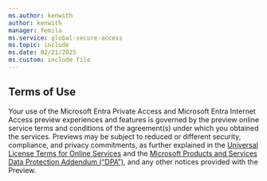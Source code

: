 ```yaml
---
ms.author: kenwith
author: kenwith
manager: femila
ms.service: global-secure-access
ms.topic: include
ms.date: 02/21/2025
ms.custom: include file
---
```


## Terms of Use

Your use of the Microsoft Entra Private Access and Microsoft Entra Internet Access preview experiences and features is governed by the preview online service terms and conditions of the agreement(s) under which you obtained the services. Previews may be subject to reduced or different security, compliance, and privacy commitments, as further explained in the [Universal License Terms for Online Services](https://www.microsoft.com/licensing/terms/product/ForOnlineServices/all) and the [Microsoft Products and Services Data Protection Addendum (“DPA”)](https://www.microsoft.com/licensing/docs/view/Microsoft-Products-and-Services-Data-Protection-Addendum-DPA), and any other notices provided with the Preview.
